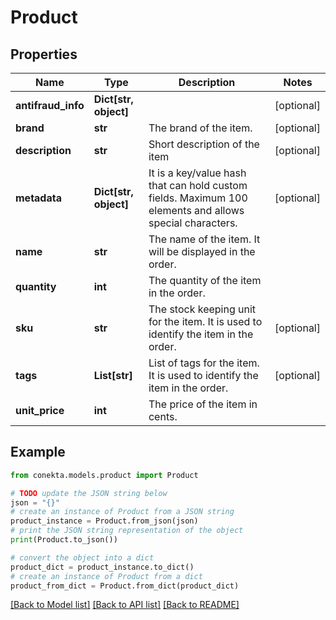 # Product


## Properties

Name | Type | Description | Notes
------------ | ------------- | ------------- | -------------
**antifraud_info** | **Dict[str, object]** |  | [optional] 
**brand** | **str** | The brand of the item. | [optional] 
**description** | **str** | Short description of the item | [optional] 
**metadata** | **Dict[str, object]** | It is a key/value hash that can hold custom fields. Maximum 100 elements and allows special characters. | [optional] 
**name** | **str** | The name of the item. It will be displayed in the order. | 
**quantity** | **int** | The quantity of the item in the order. | 
**sku** | **str** | The stock keeping unit for the item. It is used to identify the item in the order. | [optional] 
**tags** | **List[str]** | List of tags for the item. It is used to identify the item in the order. | [optional] 
**unit_price** | **int** | The price of the item in cents. | 

## Example

```python
from conekta.models.product import Product

# TODO update the JSON string below
json = "{}"
# create an instance of Product from a JSON string
product_instance = Product.from_json(json)
# print the JSON string representation of the object
print(Product.to_json())

# convert the object into a dict
product_dict = product_instance.to_dict()
# create an instance of Product from a dict
product_from_dict = Product.from_dict(product_dict)
```
[[Back to Model list]](../README.md#documentation-for-models) [[Back to API list]](../README.md#documentation-for-api-endpoints) [[Back to README]](../README.md)


